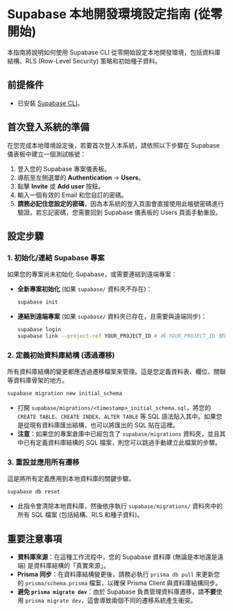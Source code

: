 # Supabase 本地開發環境設定指南 (從零開始)

本指南將說明如何使用 Supabase CLI 從零開始設定本地開發環境，包括資料庫結構、RLS (Row-Level Security) 策略和初始種子資料。

## 前提條件

*   已安裝 [Supabase CLI](https://supabase.com/docs/guides/cli/getting-started)。

## 首次登入系統的準備

在您完成本地環境設定後，若要首次登入本系統，請依照以下步驟在 Supabase 儀表板中建立一個測試帳號：

1.  登入您的 Supabase 專案儀表板。
2.  導航至左側選單的 **Authentication** -> **Users**。
3.  點擊 **Invite** 或 **Add user** 按鈕。
4.  輸入一個有效的 Email 和您自訂的密碼。
5.  **請務必記住您設定的密碼**，因為本系統的登入頁面會直接使用此帳號密碼進行驗證。若忘記密碼，您需要回到 Supabase 儀表板的 Users 頁面手動重設。

## 設定步驟

### 1. 初始化/連結 Supabase 專案

如果您的專案尚未初始化 Supabase，或需要連結到遠端專案：

*   **全新專案初始化** (如果 `supabase/` 資料夾不存在)：
    ```bash
    supabase init
    ```
*   **連結到遠端專案** (如果 `supabase/` 資料夾已存在，且需要與遠端同步)：
    ```bash
    supabase login
    supabase link --project-ref YOUR_PROJECT_ID # 將 YOUR_PROJECT_ID 替換為您的專案 ID
    ```

### 2. 定義初始資料庫結構 (透過遷移)

所有資料庫結構的變更都應透過遷移檔案來管理。這是您定義資料表、欄位、關聯等資料庫骨架的地方。

```bash
supabase migration new initial_schema
```
*   打開 `supabase/migrations/<timestamp>_initial_schema.sql`，將您的 `CREATE TABLE`、`CREATE INDEX`、`ALTER TABLE` 等 SQL 語法貼入其中。如果您是從現有資料庫匯出結構，也可以將匯出的 SQL 貼在這裡。
*   **注意**：如果您的專案倉庫中已經包含了 `supabase/migrations` 資料夾，並且其中已有定義資料庫結構的 SQL 檔案，則您可以跳過手動建立此檔案的步驟。

### 3. 重設並應用所有遷移

這是將所有定義應用到本地資料庫的關鍵步驟。

```bash
supabase db reset
```
*   此指令會清除本地資料庫，然後依序執行 `supabase/migrations/` 資料夾中的所有 SQL 檔案 (包括結構、RLS 和種子資料)。

## 重要注意事項

*   **資料庫來源**：在這種工作流程中，您的 Supabase 資料庫 (無論是本地還是遠端) 是資料庫結構的「真實來源」。
*   **Prisma 同步**：在資料庫結構變更後，請務必執行 `prisma db pull` 來更新您的 `prisma/schema.prisma` 檔案，以確保 Prisma Client 與資料庫結構同步。
*   **避免 `prisma migrate dev`**：由於 Supabase 負責管理資料庫遷移，請**不要**使用 `prisma migrate dev`，這會導致兩個不同的遷移系統產生衝突。